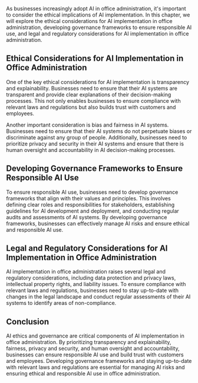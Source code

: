 
As businesses increasingly adopt AI in office administration, it's important to consider the ethical implications of AI implementation. In this chapter, we will explore the ethical considerations for AI implementation in office administration, developing governance frameworks to ensure responsible AI use, and legal and regulatory considerations for AI implementation in office administration.

Ethical Considerations for AI Implementation in Office Administration
---------------------------------------------------------------------

One of the key ethical considerations for AI implementation is transparency and explainability. Businesses need to ensure that their AI systems are transparent and provide clear explanations of their decision-making processes. This not only enables businesses to ensure compliance with relevant laws and regulations but also builds trust with customers and employees.

Another important consideration is bias and fairness in AI systems. Businesses need to ensure that their AI systems do not perpetuate biases or discriminate against any group of people. Additionally, businesses need to prioritize privacy and security in their AI systems and ensure that there is human oversight and accountability in AI decision-making processes.

Developing Governance Frameworks to Ensure Responsible AI Use
-------------------------------------------------------------

To ensure responsible AI use, businesses need to develop governance frameworks that align with their values and principles. This involves defining clear roles and responsibilities for stakeholders, establishing guidelines for AI development and deployment, and conducting regular audits and assessments of AI systems. By developing governance frameworks, businesses can effectively manage AI risks and ensure ethical and responsible AI use.

Legal and Regulatory Considerations for AI Implementation in Office Administration
----------------------------------------------------------------------------------

AI implementation in office administration raises several legal and regulatory considerations, including data protection and privacy laws, intellectual property rights, and liability issues. To ensure compliance with relevant laws and regulations, businesses need to stay up-to-date with changes in the legal landscape and conduct regular assessments of their AI systems to identify areas of non-compliance.

Conclusion
----------

AI ethics and governance are critical components of AI implementation in office administration. By prioritizing transparency and explainability, fairness, privacy and security, and human oversight and accountability, businesses can ensure responsible AI use and build trust with customers and employees. Developing governance frameworks and staying up-to-date with relevant laws and regulations are essential for managing AI risks and ensuring ethical and responsible AI use in office administration.
